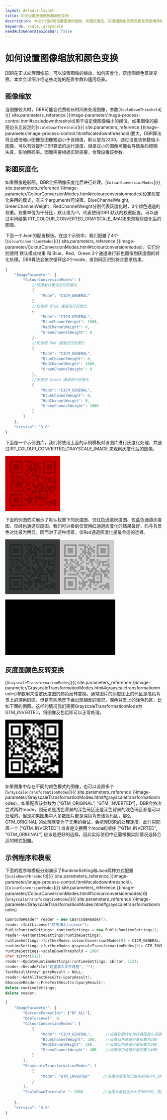 ```yaml
---
layout: default-layout
title: 如何设置图像缩放和颜色变换
description: 本文介绍如何设置图像的缩放、彩图灰度化、灰度图颜色反转变换及其使用场景。
keywords: scale, grayscale
needAutoGenerateSidebar: false
---
```


# 如何设置图像缩放和颜色变换

DBR在正式处理图像前，可以设置图像的缩放、如何灰度化、灰度图颜色反转变换。本文会详细介绍这些功能的配置参数和适用场景。

## 图像缩放

当图像较大时，DBR可能会花费较长时间来处理图像，参数[`ScaleDownThreshold`]({{ site.parameters_reference }}image-parameter/image-process-control.html#scaledownthreshold)用于设定使图像缩小的阈值。如果图像的最短边长比设定的[`ScaleDownThreshold`]({{ site.parameters_reference }}image-parameter/image-process-control.html#scaledownthreshold)要大，DBR算法将会成倍缩小图像至图像短边小于该阈值，默认值为2300。通过设置该参数缩小图像，可以有效提升DBR算法的运行速度，但是过小的图像可能会导致条码模糊失真，影响解码率。因而需要根据实际需要，合理设置该参数。

## 彩图灰度化

如果图像是彩图，DBR会把图像灰度化后进行处理。[`ColourConversionModes`]({{ site.parameters_reference }}image-parameter/ColourConversionModes.html#colourconversionmodes)设定灰度化采用的模式，有三个arguments可设置，BlueChannelWeight, GreenChannelWeight，RedChannelWeight分别代表灰度化时，3个颜色通道的权重。权重单位为千分比，默认值为-1，代表使用DBR 默认的权重配置。可以通过中间结果 IRT_COLOUR_CONVERTED_GRAYSCALE_IMAGE来观察灰度化后的图像。

下面一个Json的配置模板。在这个示例中，我们配置了4个
[`ColourConversionModes`]({{ site.parameters_reference }}image-parameter/ColourConversionModes.html#colourconversionmodes)，它们分别使用 默认模式权重 和 Blue、Red、Green 3个通道进行彩色图像到灰度图的转化处理。DBR算法会依次循环这4个mode，直到码区识别符合要求结束。

```javascript
{
    "ImageParameter": {
        "ColourConversionModes": [
	        //使用默认模式进行灰度化
            {
                "Mode": "CICM_GENERAL"
            }, 
	        //仅使用 Blue 通道进行灰度化
            {
                "Mode": "CICM_GENERAL", 
                "BlueChannelWeight": 1000, 
                "RedChannelWeight": 0, 
                "GreenChannelWeight": 0
            }, 
	        //仅使用 Red 通道进行灰度化
            {
                "Mode": "CICM_GENERAL", 
                "BlueChannelWeight": 0, 
                "RedChannelWeight": 1000, 
                "GreenChannelWeight": 0
            }, 
	        //仅使用 Green 通道进行灰度化
            {
                "Mode": "CICM_GENERAL", 
                "BlueChannelWeight": 0, 
                "RedChannelWeight": 0, 
                "GreenChannelWeight": 1000
            }
        ]
    }, 
    "Version": "3.0"
}
```

下面是一个示例图片，我们将使用上面的示例模板对该图片进行灰度化处理，并通过IRT_COLOUR_CONVERTED_GRAYSCALE_IMAGE 来观察灰度化后的图像。

![original image before colour conversion][1]

下面的例图依次展示了默认权重下的灰度图、仅红色通道灰度图、仅蓝色通道灰度图、仅绿色通道灰度图。我们可以看到仅使用红通道灰度化的结果最好，码与背景色对比最为明显，因而对于这种场景，仅Red通道灰度化是最合适的选择。

![default grayscale image][2]![gray image only by red channel][3]

![gray image only by blue channel][4]![gray image only by green channel][5]

## 灰度图颜色反转变换

[`GrayscaleTransformationModes`]({{ site.parameters_reference }}image-parameter/GrayscaleTransformationModes.html#grayscaletransformationmodes)参数用来设定灰度图的颜色反转变换。通常图片的灰度图上的码区是浅色背景上的深色码区，但是有些场景下会出现相反的情况，深色背景上的浅色码区，比如下面的例图。这样的情况我们需要GrayscaleTransformationMode为GTM_INVERTED，将图像反色后即可以正常处理。

![inverted gray image][6]

如果图集中存在不同的颜色模式的图像，也可以设置多个[`GrayscaleTransformationModes`]({{ site.parameters_reference }}image-parameter/GrayscaleTransformationModes.html#grayscaletransformationmodes)。如果配置该参数为
[“GTM_ORIGINAL”,  “GTM_INVERTED”]，DBR会依次尝试两种mode，则无论是浅色背景的深色码区还是深色背景的浅色码区都是可以处理的。但是如果图集中大多数图片都是深色背景浅色码区，那么 GTM_ORIGINAL 的处理就变为了无用的尝试，会拖慢DBR的处理速度。此时只配置一个 [“GTM_INVERTED”] 或者是交换两个mode的顺序 
[“GTM_INVERTED”, “GTM_ORIGINAL”] 应该是更好的选择。因此实际使用中还需根据实际情况选择合适的模式配置。

## 示例程序和模板

下面的程序和模板分别演示了RuntimeSetting和Json两种方式配置[`ScaleDownThreshold`]({{ site.parameters_reference }}image-parameter/image-process-control.html#scaledownthreshold)、[`ColourConversionModes`]({{ site.parameters_reference }}image-parameter/ColourConversionModes.html#colourconversionmodes)和[`GrayscaleTransformationModes`]({{ site.parameters_reference }}image-parameter/GrayscaleTransformationModes.html#grayscaletransformationmodes)

```cpp
CBarcodeReader* reader = new CBarcodeReader();       
reader->InitLicense("这里填入license");      
PublicRuntimeSettings* runtimeSettings = new PublicRuntimeSettings();       
reader->GetRuntimeSettings(runtimeSettings);                                //取出当前的模板参数        
runtimeSettings->furtherModes.colourConversionModes[0] = CICM_GENERAL;      //设置彩图转化为灰度图首先采用CICM_GENERAL模式  
runtimeSettings->furtherModes.grayscaleTransformationModes[0]= GTM_INVERTED;//设置灰度图转化首先采用GTM_INVERTED模式  
runtimeSettings->scaleDownThreshold = 2000                                  //当图片最短边长大于2000时，图片将被缩小处理  
char sError[512];       
reader->UpdateRuntimeSettings(runtimeSettings, sError, 512);                //更新模板参数      
reader->DecodeFile("这里填入文件路径", "");    
TextResultArray* paryResult = NULL;       
reader->GetAllTextResults(&paryResult);    
CBarcodeReader::FreeTextResults(&paryResult);       
delete runtimeSettings;       
delete reader; 
```

```javascript
{
    "ImageParameter": {
        "BarcodeFormatIds": ["BF_ALL"], 
        "DeblurLevel": 9, 
        "ColourConversionModes": [
            {
                "Mode": "CICM_GENERAL",      //设置彩图转化为灰度图首先采用CICM_GENERAL模式
                "BlueChannelWeight": 300,    //设置蓝色通道分量权重为300
                "RedChannelWeight": 300,     //设置红色通道分量权重为300
                "GreenChannelWeight": 400    //设置绿色通道分量权重为400
            }
        ], 
        "GrayscaleTransformationModes": [
            {
                "Mode": "GTM_INVERTED"      //设置灰度图转化首先采用GTM_INVERTED模式
            }
        ], 
        "ScaleDownThreshold ": 2000         //当图片最短边长大于2000时，图片将被缩小处理  

    }, 
    "Version": "3.0"
}
```



[1]: assets/image-scale-and-colour-conversion/colour-conversion-original-image.png

[2]: assets/image-scale-and-colour-conversion/default-gray-img.png

[3]: assets/image-scale-and-colour-conversion/gray-img-only-red.png

[4]: assets/image-scale-and-colour-conversion/gray-img-only-blue.png

[5]: assets/image-scale-and-colour-conversion/gray-img-only-green.png

[6]: assets/image-scale-and-colour-conversion/inverted-gray-img.png




